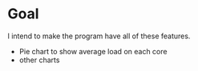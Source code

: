 Goal
====

I intend to make the program have all of these features.

 - Pie chart to show average load on each core
 - other charts
